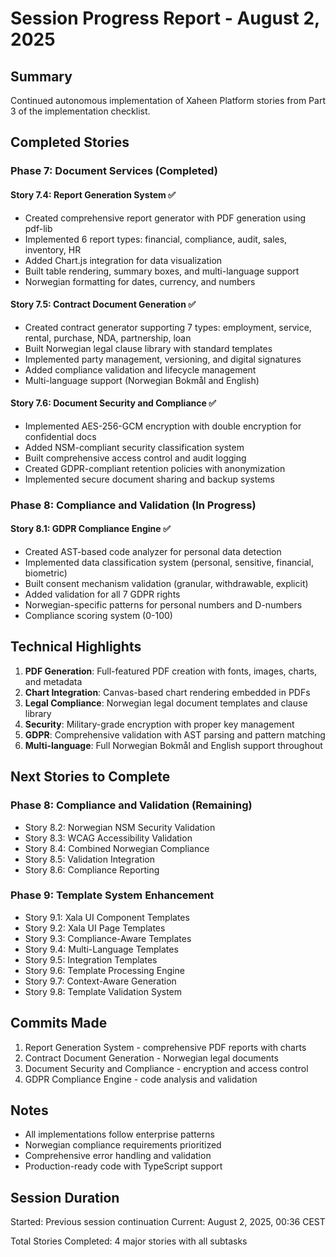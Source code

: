 # Session Progress Report - August 2, 2025

## Summary
Continued autonomous implementation of Xaheen Platform stories from Part 3 of the implementation checklist.

## Completed Stories

### Phase 7: Document Services (Completed)

#### Story 7.4: Report Generation System ✅
- Created comprehensive report generator with PDF generation using pdf-lib
- Implemented 6 report types: financial, compliance, audit, sales, inventory, HR
- Added Chart.js integration for data visualization
- Built table rendering, summary boxes, and multi-language support
- Norwegian formatting for dates, currency, and numbers

#### Story 7.5: Contract Document Generation ✅
- Created contract generator supporting 7 types: employment, service, rental, purchase, NDA, partnership, loan
- Built Norwegian legal clause library with standard templates
- Implemented party management, versioning, and digital signatures
- Added compliance validation and lifecycle management
- Multi-language support (Norwegian Bokmål and English)

#### Story 7.6: Document Security and Compliance ✅
- Implemented AES-256-GCM encryption with double encryption for confidential docs
- Added NSM-compliant security classification system
- Built comprehensive access control and audit logging
- Created GDPR-compliant retention policies with anonymization
- Implemented secure document sharing and backup systems

### Phase 8: Compliance and Validation (In Progress)

#### Story 8.1: GDPR Compliance Engine ✅
- Created AST-based code analyzer for personal data detection
- Implemented data classification system (personal, sensitive, financial, biometric)
- Built consent mechanism validation (granular, withdrawable, explicit)
- Added validation for all 7 GDPR rights
- Norwegian-specific patterns for personal numbers and D-numbers
- Compliance scoring system (0-100)

## Technical Highlights

1. **PDF Generation**: Full-featured PDF creation with fonts, images, charts, and metadata
2. **Chart Integration**: Canvas-based chart rendering embedded in PDFs
3. **Legal Compliance**: Norwegian legal document templates and clause library
4. **Security**: Military-grade encryption with proper key management
5. **GDPR**: Comprehensive validation with AST parsing and pattern matching
6. **Multi-language**: Full Norwegian Bokmål and English support throughout

## Next Stories to Complete

### Phase 8: Compliance and Validation (Remaining)
- Story 8.2: Norwegian NSM Security Validation
- Story 8.3: WCAG Accessibility Validation
- Story 8.4: Combined Norwegian Compliance
- Story 8.5: Validation Integration
- Story 8.6: Compliance Reporting

### Phase 9: Template System Enhancement
- Story 9.1: Xala UI Component Templates
- Story 9.2: Xala UI Page Templates
- Story 9.3: Compliance-Aware Templates
- Story 9.4: Multi-Language Templates
- Story 9.5: Integration Templates
- Story 9.6: Template Processing Engine
- Story 9.7: Context-Aware Generation
- Story 9.8: Template Validation System

## Commits Made
1. Report Generation System - comprehensive PDF reports with charts
2. Contract Document Generation - Norwegian legal documents
3. Document Security and Compliance - encryption and access control
4. GDPR Compliance Engine - code analysis and validation

## Notes
- All implementations follow enterprise patterns
- Norwegian compliance requirements prioritized
- Comprehensive error handling and validation
- Production-ready code with TypeScript support

## Session Duration
Started: Previous session continuation
Current: August 2, 2025, 00:36 CEST

Total Stories Completed: 4 major stories with all subtasks